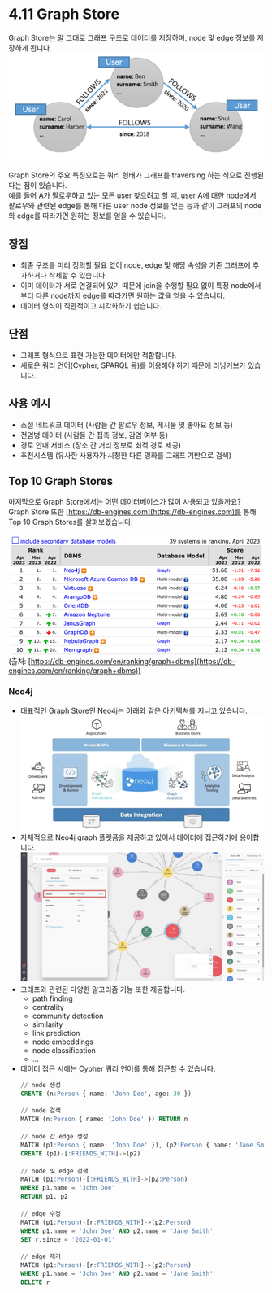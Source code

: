 # 4.11 Graph Store

Graph Store는 말 그대로 그래프 구조로 데이터를 저장하며, node 및 edge 정보를 저장하게 됩니다.
<br>![graph_structure](./images/4.2.4_graph_structure.png)

Graph Store의 주요 특징으로는 쿼리 형태가 그래프를 traversing 하는 식으로 진행된다는 점이 있습니다.
<br>예를 들어 A가 팔로우하고 있는 모든 user 찾으려고 할 때, user A에 대한 node에서 팔로우와 관련된 edge를 통해 다른 user node 정보를 얻는 등과 같이 그래프의 node와 edge를 따라가면 원하는 정보를 얻을 수 있습니다.

## 장점
- 최종 구조를 미리 정의할 필요 없이 node, edge 및 해당 속성을 기존 그래프에 추가하거나 삭제할 수 있습니다.
- 이미 데이터가 서로 연결되어 있기 때문에 join을 수행할 필요 없이 특정 node에서부터 다른 node까지 edge를 따라가면 원하는 값을 얻을 수 있습니다.
- 데이터 형식이 직관적이고 시각화하기 쉽습니다.

## 단점
- 그래프 형식으로 표현 가능한 데이터에만 적합합니다.
- 새로운 쿼리 언어(Cypher, SPARQL 등)를 이용해야 하기 때문에 러닝커브가 있습니다.

## 사용 예시
- 소셜 네트워크 데이터 (사람들 간 팔로우 정보, 게시물 및 좋아요 정보 등)
- 전염병 데이터 (사람들 간 접촉 정보, 감염 여부 등)
- 경로 안내 서비스 (장소 간 거리 정보로 최적 경로 제공)
- 추천시스템 (유사한 사용자가 시청한 다른 영화를 그래프 기반으로 검색)

## Top 10 Graph Stores

마지막으로 Graph Store에서는 어떤 데이터베이스가 많이 사용되고 있을까요?
<br>Graph Store 또한 [https://db-engines.com](https://db-engines.com)를 통해 Top 10 Graph Stores를 살펴보겠습니다.

![graph_rank](./images/4.2.4_graph_rank.png)
(출처: [https://db-engines.com/en/ranking/graph+dbms](https://db-engines.com/en/ranking/graph+dbms))

### Neo4j
- 대표적인 Graph Store인 Neo4j는 아래와 같은 아키텍쳐를 지니고 있습니다.
    ![neo4j](./images/4.2.4_neo4j.png)
- 자체적으로 Neo4j graph 플랫폼을 제공하고 있어서 데이터에 접근하기에 용이합니다.
    ![neo4j_example](./images/4.2.4_neo4j_example.png)
- 그래프와 관련된 다양한 알고리즘 기능 또한 제공합니다.
    - path finding
    - centrality
    - community detection
    - similarity
    - link prediction
    - node embeddings
    - node classification
    - …
- 데이터 접근 시에는 Cypher 쿼리 언어를 통해 접근할 수 있습니다.
    ```sql
    // node 생성
    CREATE (n:Person { name: 'John Doe', age: 30 })
    
    // node 검색
    MATCH (n:Person { name: 'John Doe' }) RETURN n

    // node 간 edge 생성
    MATCH (p1:Person { name: 'John Doe' }), (p2:Person { name: 'Jane Smith' })
    CREATE (p1)-[:FRIENDS_WITH]->(p2)
    
    // node 및 edge 검색
    MATCH (p1:Person)-[:FRIENDS_WITH]->(p2:Person)
    WHERE p1.name = 'John Doe'
    RETURN p1, p2
    
    // edge 수정
    MATCH (p1:Person)-[r:FRIENDS_WITH]->(p2:Person)
    WHERE p1.name = 'John Doe' AND p2.name = 'Jane Smith'
    SET r.since = '2022-01-01'
    
    // edge 제거
    MATCH (p1:Person)-[r:FRIENDS_WITH]->(p2:Person)
    WHERE p1.name = 'John Doe' AND p2.name = 'Jane Smith'
    DELETE r
    ```


<script src="https://utteranc.es/client.js"
        repo="Pseudo-Lab/data-engineering-for-everybody"
        issue-term="pathname"
        label="comments"
        theme="preferred-color-scheme"
        crossorigin="anonymous"
        async>
</script>